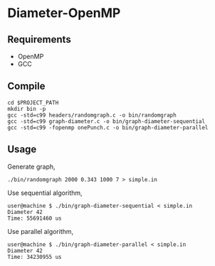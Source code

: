 # Diameter-OpenMP
## Requirements
+ OpenMP
+ GCC
## Compile
```shell script
cd $PROJECT_PATH
mkdir bin -p
gcc -std=c99 headers/randomgraph.c -o bin/randomgraph
gcc -std=c99 graph-diameter.c -o bin/graph-diameter-sequential
gcc -std=c99 -fopenmp onePunch.c -o bin/graph-diameter-parallel
```
## Usage
Generate graph,
```shell script
./bin/randomgraph 2000 0.343 1000 7 > simple.in
```
Use sequential algorithm,
```shell script
user@machine $ ./bin/graph-diameter-sequential < simple.in
Diameter 42
Time: 55691460 us
```
Use parallel algorithm,
```shell script
user@machine $ ./bin/graph-diameter-parallel < simple.in
Diameter 42
Time: 34230955 us
```
